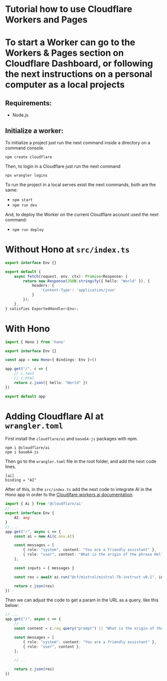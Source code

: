 # Tutorial how to use Cloudflare Workers and Pages

# To start a Worker can go to the Workers & Pages section on Cloudflare Dashboard, or following the next instructions on a personal computer as a local projects

## Requirements:
- Node.js

## Initialize a worker:

To initialize a project just run the next command inside a directory on a command console.

```
npm create cloudflare
```

Then, to login in a Cloudflare just run the next command

```
npx wrangler logins
```

To run the project in a local serves exist the next commands, both are the same:
- `npm start`
- `npm run dev`

And, to deploy the Worker on the current Cloudflare account used the next command:
- `npm run deploy`

# Without Hono at `src/index.ts`
```ts
export interface Env {}

export default {
	async fetch(request, env, ctx): Promise<Response> {
		return new Response(JSON.stringify({ hello: "World" }), {
			headers: {
				'Content-Type': 'application/json'
			}
		});
	},
} satisfies ExportedHandler<Env>;
```

# With Hono

```ts
import { Hono } from 'hono'

export interface Env {}

const app = new Hono<{ Bindings: Env }>()

app.get("/", c => {
	// c.text
	// c.html
	return c.json({ hello: "World" })
})

export default app
```

# Adding Cloudflare AI at `wrangler.toml`

First install the `cloudflare/ai` and `base64-js` packages with npm.

```
npm i @cloudflare/ai
npm i base64-js
```

Then go to the `wrangler.toml` file in the root folder, and add the next code lines.

```
[ai]
binding = "AI"
```

After of this, in the `src/index.ts` add the next code to integrate AI in the Hono app in order to the [Cloudlfare workers ai documentation](https://developers.cloudflare.com/workers-ai/models/mistral-7b-instruct-v0.1/).

```ts
import { Ai } from '@cloudflare/ai'
// ...
export interface Env {
	AI: any
}
// ...
app.get("/", async c => {
	const ai = new Ai(c.env.AI)

	const messages = [
		{ role: "system", content: "You are a friendly assistant" },
		{ role: "user", content: "What is the origin of the phrase Hello, World" },
	];

	const inputs = { messages }

	const res = await ai.run("@cf/mistral/mistral-7b-instruct-v0.1", inputs)

	return c.json(res)
})
```

Then we can adjust the code to get a param in the URL as a query, like this below:
```ts
// ...
app.get("/", async c => {
	// ..
    const content = c.req.query("prompt") || "What is the origin of the phrase Hello, World"

	const messages = [
		{ role: "system", content: "You are a friendly assistant" },
		{ role: "user", content },
	];

	// ..

	return c.json(res)
})
```
